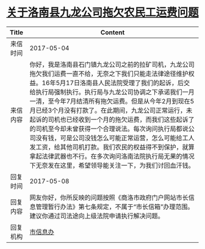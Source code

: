 # <a href="http://www.shangluo.gov.cn/zmhd/ldxxxx.jsp?urltype=leadermail.LeaderMailContentUrl&wbtreeid=1112&leadermailid=4119">关于洛南县九龙公司拖欠农民工运费问题</a>
|Title|Content|
|:---:|---|
|来信时间|2017-05-04|
|来信内容|你好，我是洛南县石门镇九龙公司之前的拉矿司机，九龙公司拖欠我们运费一直不给，无奈之下我们只能走法律途径维护权益。16年5月17日洛南县人民法院受理了我们的起诉，后交给执行局强制执行。执行局与九龙公司协调之下承诺我们一月一清，至今年7月结清所有拖欠运费。但是从今年2月到现在5月已经3个月没有打款了。在此期间，九龙公司正常运行，未起诉的司机也已经收到一个月的拖欠运费，而我们这些起诉了的司机至今却未曾获得一个合理说法。每次询问执行局都说公司没有钱，可是公司没钱怎么可能正常运营，怎么可能给工人发工资，给其他司机打款。我们农民的权益得不到保护，就算拿起法律武器也不行。在多次询问洛南法院执行局无果的情况下无奈发在这里，希望领导能关注一下，为我们讨回血汗钱。|
|回复时间|2017-05-08|
|回复内容|网友你好，你所反映的问题按照《商洛市政府门户网站市长信息管理暂行办法》第七条规定，不属于“市长信箱”办理范围。建议你通过司法途向上级法院申请执行解决问题。|
|回复机构|<a href="../../categories/agencies/市信息办.md">市信息办</a>|